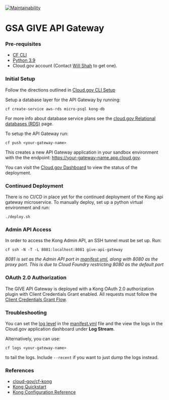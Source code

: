 [![Maintainability](https://api.codeclimate.com/v1/badges/51007637d64a020ca966/maintainability)](https://codeclimate.com/github/18F/identity-give-gateway-service/maintainability)
# GSA GIVE API Gateway

### Pre-requisites
- [CF CLI](https://easydynamics.atlassian.net/wiki/spaces/GSATTS/pages/1252032607/Cloud.gov+CF+CLI+Setup)
- [Python 3.9](https://www.python.org/downloads/release/python-390/#:~:text=Files%20%20%20%20Version%20%20%20,%20%208757017%20%206%20more%20rows)
- Cloud.gov account (Contact [Will Shah](mailto:wshah@easydynamics.com?subject=GSA%20Cloud.gov%20Account) to get one).

### Initial Setup

Follow the directions outlined in [Cloud.gov CLI Setup](https://docs.cloudfoundry.org/cf-cli/)

Setup a database layer for the API Gateway by running:

```
cf create-service aws-rds micro-psql kong-db
```

For more info about database service plans see the [cloud.gov Relational databases (RDS)](https://cloud.gov/docs/services/relational-database/) page.

To setup the API Gateway run:

```
cf push <your-gateway-name>
```
This creates a new API Gateway application in your sandbox environment with the the endpoint: https://your-gateway-name.app.cloud.gov. 

You can visit the [Cloud.gov Dashboard](https://dashboard.fr.cloud.gov/applications) to view the status of the deployment.

### Continued Deployment

There is no CI/CD in place yet for the continued deployment of the Kong api gateway microservice. To manually deploy, set up a python virtual environment and run:

```
./deploy.sh
```

### Admin API Access

In order to access the Kong Admin API, an SSH tunnel must be set up. Run:

```
cf ssh -N -T -L 8081:localhost:8081 give-api-gateway
```

_8081 is set as the Admin API port in [manifest.yml](manifest.yml), along with 8080 as the proxy port. This is due to Cloud Foundry restricting 8080 as the default port_


### OAuth 2.0 Authorization

The GIVE API Gateway is deployed with a Kong OAuth 2.0 authorization plugin with Client Credentials Grant enabled. All requests must follow the [Client Credentials Grant Flow](https://tools.ietf.org/html/rfc6749#section-4.4).

### Troubleshooting

You can set the [log level](https://docs.konghq.com/2.1.x/logging/) in the [manifest.yml](/manifest.yml) file and the view the logs in the Cloud.gov application dashboard under **Log Stream**.

Alternatively, you can use:

```
cf logs <your-gateway-name>
```
to tail the logs. Include `--recent` if you want to just dump the logs instead.

### References
- [cloud-gov/cf-kong](https://github.com/cloud-gov/cf-kong)
- [Kong Quickstart](https://docs.konghq.com/2.1.x/getting-started/quickstart/)
- [Kong Configuration Reference](https://docs.konghq.com/2.1.x/configuration/)
